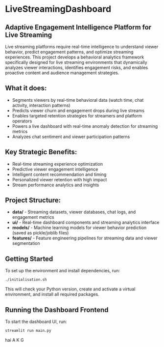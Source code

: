 # LiveStreamingDashboard

## Adaptive Engagement Intelligence Platform for Live Streaming

Live streaming platforms require real-time intelligence to understand viewer behavior, predict engagement patterns, and optimize streaming experiences. This project develops a behavioral analytics framework specifically designed for live streaming environments that dynamically analyzes viewer interactions, identifies engagement risks, and enables proactive content and audience management strategies.

## What it does:
- Segments viewers by real-time behavioral data (watch time, chat activity, interaction patterns)
- Predicts viewer churn and engagement drops during live streams
- Enables targeted retention strategies for streamers and platform operators
- Powers a live dashboard with real-time anomaly detection for streaming metrics
- Analyzes chat sentiment and viewer participation patterns

## Key Strategic Benefits:
- Real-time streaming experience optimization
- Predictive viewer engagement intelligence
- Intelligent content recommendation and timing
- Personalized viewer retention with high impact
- Stream performance analytics and insights

## Project Structure:
- **data/** - Streaming datasets, viewer databases, chat logs, and engagement metrics
- **ui/** - Real-time dashboard components and streaming analytics interface
- **models/** - Machine learning models for viewer behavior prediction (saved as pickle/joblib files)
- **features/** - Feature engineering pipelines for streaming data and viewer segmentation

## Getting Started
To set up the environment and install dependencies, run:

```bash
./initialisation.sh
```

This will check your Python version, create and activate a virtual environment, and install all required packages.

## Running the Dashboard Frontend

To start the dashboard UI, run:

```bash
streamlit run main.py
```
hai A K G
